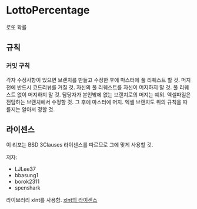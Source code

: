 # LottoPercentage
로또 확률
## 규칙
### 커밋 구칙
각자 수정사항이 있으면 브랜치를 만들고 수정한 후에 마스터에 풀 리퀘스트 할 것.
머지 전에 반드시 코드리뷰를 거칠 것.
자신의 풀 리퀘스트를 자신이 머지하지 말 것.
풀 리퀘스트 없이 머지하지 말 것.
담당자가 본인밖에 없는 브랜치로의 머지는 예외.
엑셀파일은 전담하는 브랜치에서 수정할 것. 그 후에 마스터에 머지.
엑셀 브랜치도 위의 규칙을 따를지는 알아서 정할 것.
## 라이센스
이 리포는 BSD 3Clauses 라이센스를 따르므로 그에 맞게 사용할 것. 

저자: 
* LJLee37
* bbasung1
* borok2311
* spenshark

라이브러리 xlnt를 사용함. [xlnt의 라이센스](https://github.com/tfussell/xlnt/blob/master/LICENSE.md)

